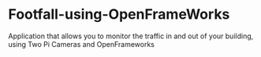 # Footfall-using-OpenFrameWorks
Application that allows you to monitor the traffic in and out of your building, using Two Pi Cameras and OpenFrameworks
